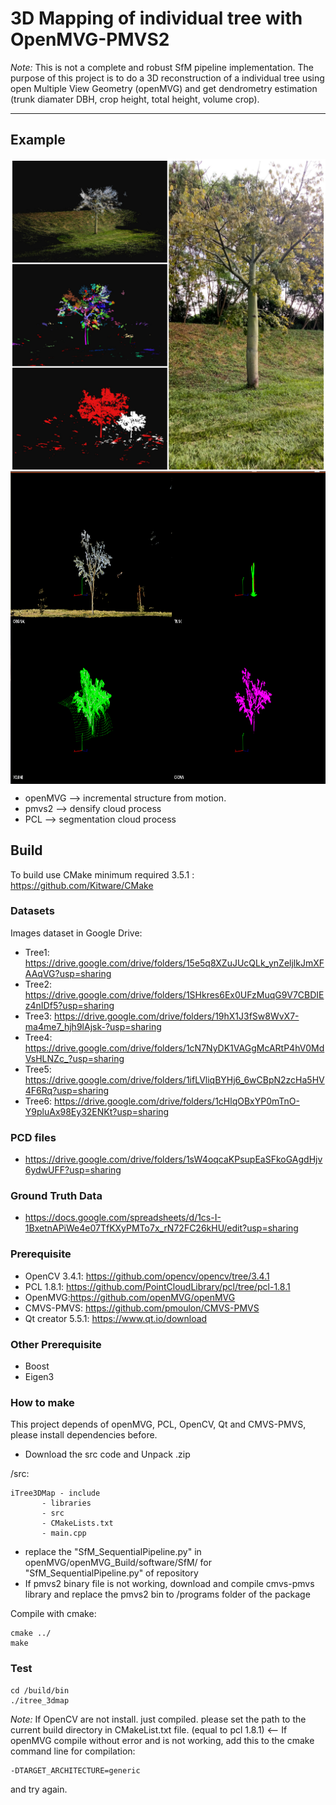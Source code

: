 # 3D Mapping of individual tree with OpenMVG-PMVS2

*Note:* This is not a complete and robust SfM pipeline implementation. The purpose of this project is to do a 3D reconstruction of a  individual tree using open Multiple View Geometry (openMVG) and get dendrometry estimation (trunk diamater DBH, crop height, total height, volume crop). 

----------------------
## Example

<img src="./example/tree.jpg" align="center" height="500" width="640"><br>
<img src="./example/system.png" align="center" height="500" width="640"><br>

* openMVG --> incremental structure from motion.
* pmvs2 --> densify cloud process
* PCL --> segmentation cloud process

## Build 

To build use CMake minimum required 3.5.1 : https://github.com/Kitware/CMake

### Datasets

Images dataset in Google Drive:
* Tree1: https://drive.google.com/drive/folders/15e5q8XZuJUcQLk_ynZeljlkJmXFAAqVG?usp=sharing
* Tree2: https://drive.google.com/drive/folders/1SHkres6Ex0UFzMuqG9V7CBDIEz4nIDf5?usp=sharing
* Tree3: https://drive.google.com/drive/folders/19hX1J3fSw8WvX7-ma4me7_hjh9lAjsk-?usp=sharing
* Tree4: https://drive.google.com/drive/folders/1cN7NyDK1VAGgMcARtP4hV0MdVsHLNZc_?usp=sharing
* Tree5: https://drive.google.com/drive/folders/1ifLVliqBYHj6_6wCBpN2zcHa5HV4F6Rq?usp=sharing
* Tree6: https://drive.google.com/drive/folders/1cHlqOBxYP0mTnO-Y9pluAx98Ey32ENKt?usp=sharing

### PCD files
* https://drive.google.com/drive/folders/1sW4oqcaKPsupEaSFkoGAgdHjv6ydwUFF?usp=sharing

### Ground Truth Data
* https://docs.google.com/spreadsheets/d/1cs-I-1BxetnAPiWe4e07TfKXyPMTo7x_rN72FC26kHU/edit?usp=sharing

### Prerequisite

- OpenCV 3.4.1: https://github.com/opencv/opencv/tree/3.4.1
- PCL 1.8.1: https://github.com/PointCloudLibrary/pcl/tree/pcl-1.8.1
- OpenMVG:https://github.com/openMVG/openMVG
- CMVS-PMVS: https://github.com/pmoulon/CMVS-PMVS
- Qt creator 5.5.1: https://www.qt.io/download

### Other Prerequisite

- Boost
- Eigen3

### How to make

This project depends of openMVG, PCL, OpenCV, Qt and CMVS-PMVS, please install dependencies before.
* Download the src code and Unpack .zip

/src:
  	
	iTree3DMap - include
		   - libraries
		   - src
		   - CMakeLists.txt
		   - main.cpp
		   		   
* replace the "SfM_SequentialPipeline.py" in openMVG/openMVG_Build/software/SfM/ for "SfM_SequentialPipeline.py" of repository   
* If pmvs2 binary file is not working, download and compile cmvs-pmvs library and replace the pmvs2 bin to /programs folder of the package 

Compile with cmake:

    cmake ../
    make
 	 
### Test

	cd /build/bin
	./itree_3dmap		

*Note:*
If OpenCV are not install. just compiled. please set the path to the current build directory in CMakeList.txt file.
(equal to pcl 1.8.1) <--
If openMVG compile without error and is not working, add this to the cmake command line for compilation:

	-DTARGET_ARCHITECTURE=generic

and try again.




